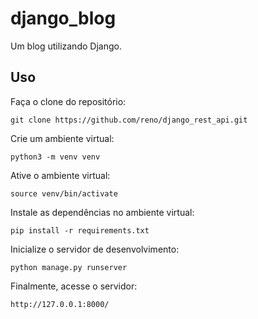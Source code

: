 # django_blog

Um blog utilizando Django.

## Uso

Faça o clone do repositório:

`git clone https://github.com/reno/django_rest_api.git`

Crie um ambiente virtual:

`python3 -m venv venv`

Ative o ambiente virtual:

`source venv/bin/activate`

Instale as dependências no ambiente virtual:

`pip install -r requirements.txt`

Inicialize o servidor de desenvolvimento:

`python manage.py runserver`

Finalmente, acesse o servidor:

`http://127.0.0.1:8000/`



